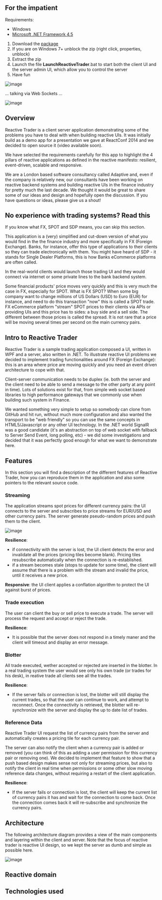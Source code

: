 ## For the impatient

Requirements:
 - Windows 
 - [Microsoft .NET Framework 4.5](http://www.microsoft.com/en-gb/download/details.aspx?id=30653)

1. Download the [package](https://github.com/AdaptiveConsulting/ReactiveTrader/raw/master/src/ReactiveTrader.zip)
2. If you are on Windows 7+ unblock the zip (right click, properties, unblock)
3. Extract the zip
4. Launch the file __LaunchReactiveTrader__.bat to start both the client UI and the server admin UI, which allow you to control the server
5. Have fun

![image](https://f.cloud.github.com/assets/1256913/2311956/3fd6d2ca-a2f6-11e3-8224-d83a4e107b5a.png)

... talking via Web Sockets ...

![image](https://f.cloud.github.com/assets/1256913/2311970/5c2b2f0c-a2f6-11e3-92ba-380d2f383351.png)

## Overview

Reactive Trader is a client server application demonstrating some of the problems you have to deal with when building reactive UIs. It was initially build as a demo app for a presentation we gave at ReactConf 2014 and we decided to open source it (video available soon).

We have selected the requirements carefully for this app to highlight the 4 pillars of reactive applications as defined in the reactive manifesto: resilient, event-driven, scalable and responsive.

We are a London based software consultancy called Adaptive and, even if the company is relatively new, our consultants have been working on reactive backend systems and building reactive UIs in the finance industry for pretty much the last decade. We thought it would be great to share some of our ideas and design and hopefully open the discussion. If you have questions or ideas, please give us a shout!

## No experience with trading systems? Read this

If you know what FX, SPOT and SDP means, you can skip this section.

This application is a (very) simplified and cut-down version of what you would find in the the finance industry and more specifically in FX (Foreign Exchange). Banks, for instance, offer this type of applications to their clients so they can trade electronically with them. You might have heard of SDP - it stands for Single Dealer Platforms, this is how Banks eCommerce platforms are often called.

In the real-world clients would launch those trading UI and they would connect via internet or some private lines to the bank backend system.

Some financial products' price moves very quickly and this is very much the case in FX, especially for SPOT. What is FX SPOT? When some big company want to change millions of US Dollars (USD) to Euro (EUR) for instance, and need to do this transaction "now" this is called a SPOT trade. FX eCommerce platform "stream" SPOT prices to their clients via APIs or providing UIs and this price has to sides: a buy side and a sell side. The different between those prices is called the spread. It is not rare that a price will be moving several times per second on the main currency pairs.

## Intro to Reactive Trader

Reactive Trader is a sample trading application composed a UI, written in WPF and a server, also written in .NET. To illustrate reactive UI problems we decided to implement trading functionalities around FX (Foreign Exchange): this is an area where price are moving quickly and you need an event driven architecture to cope with that.

Client-server communication needs to be duplex (ie. both the server and the client need to be able to send a message to the other party at any point in time). Lots of solutions exist for that, from simple web socket based libraries to high performance gateways that we commonly use when building such system in Finance.

We wanted something very simple to setup so somebody can clone from GitHub and hit run, without much more configuration and also wanted the transport to be "web friendly" so you can use the same concepts in HTML5/Javascript or any other UI technology. In the .NET world SignalR was a good candidate (it's an abstraction on top of web socket with fallback to Server Send Event, long polling, etc) - we did some investigations and decided that it was perfectly good enough for what we want to demonstrate here.


## Features

In this section you will find a description of the different features of Reactive Trader, how you can reproduce them in the application and also some pointers to the relevant source code.

### Streaming

The application streams spot prices for different currency pairs: the UI connects to the server and subscribes to price streams for EUR/USD and other currency pairs. The server generate pseudo-random prices and push them to the client. 

![image](https://f.cloud.github.com/assets/1256913/2321909/a8a6fcb2-a3aa-11e3-9cc2-036c77b6c6e7.png)

**Resilience**:
 - if connectivity with the server is lost, the UI client detects the error and invalidate all the prices (pricing tiles become blank). Pricing tiles resubscribe automatically when the connection is re-established.
 - if a stream becomes stale (stops to update for some time), the client will assume that there is a problem with the stream and invalid the price, until it receives a new price.

**Responsive**: the UI client applies a conflation algorithm to protect the UI against burst of prices.
### Trade execution

The user can client the buy or sell price to execute a trade. The server will process the request and accept or reject the trade. 

**Resilience**:
 - It is possible that the server does not respond in a timely maner and the client will timeout and display an error message.

### Blotter

All trade executed, wether accepted or rejected are inserted in the blotter. In a real trading system the user would see only his own trade (or trades for his desk), in reative trade all clients see all the trades.

**Resilience**: 
 - If the server fails or connection is lost, the blotter will still display the current trades, so that the user can continue to work, and attempt to reconnect. Once the connectivity is retrieved, the blotter will re-synchronize with the server and display the up to date list of trades.

### Reference Data

Reactive Trader UI request the list of currency pairs from the server and automatically creates a pricing tile for each currency pair. 

The server can also notify the client when a currency pair is added or removed (you can think of this as adding a user permission for this currency pair or removing one). We decided to implement that feature to show that a push based design makes sense not only for streaming prices, but also to notify the client in real time when permissions or some other slow moving reference data changes, without requiring a restart of the client application.

**Resilience**: 
 - If the server fails or connection is lost, the client will keep the current list of currency pairs it has and wait for the connection to come back. Once the connection comes back it will re-subscribe and synchronize the currency pairs.

## Architecture

The following architecture diagram provides a view of the main components and layering within the client and server. Note that the focus of reactive trader is reactive UI design, so we kept the server as dumb and simple as possible here.

![image](https://f.cloud.github.com/assets/1256913/2321883/421d7f48-a3aa-11e3-8a4c-22bf0858a085.png)

## Reactive domain

## Technologies used


